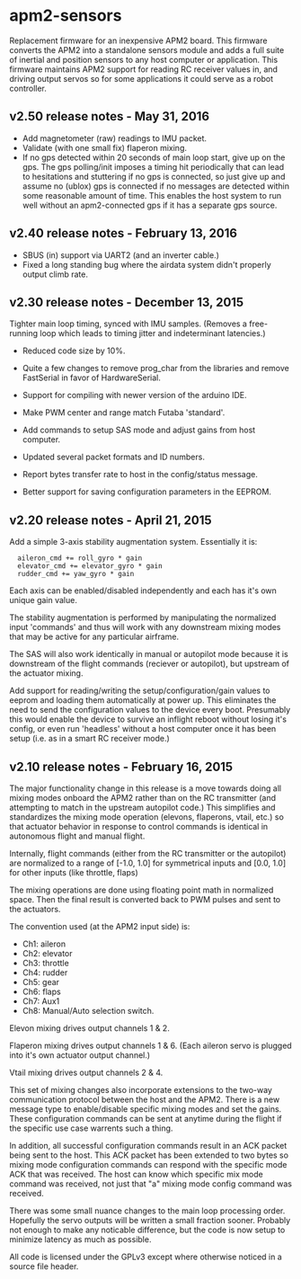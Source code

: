 # apm2-sensors

Replacement firmware for an inexpensive APM2 board.  This firmware
converts the APM2 into a standalone sensors module and adds a full
suite of inertial and position sensors to any host computer or
application.  This firmware maintains APM2 support for reading RC
receiver values in, and driving output servos so for some applications
it could serve as a robot controller.


## v2.50 release notes - May 31, 2016

* Add magnetometer (raw) readings to IMU packet.
* Validate (with one small fix) flaperon mixing.
* If no gps detected within 20 seconds of main loop start, give up on
  the gps.  The gps polling/init imposes a timing hit periodically
  that can lead to hesitations and stuttering if no gps is connected,
  so just give up and assume no (ublox) gps is connected if no
  messages are detected within some reasonable amount of time.  This
  enables the host system to run well without an apm2-connected gps if
  it has a separate gps source.


## v2.40 release notes - February 13, 2016

* SBUS (in) support via UART2 (and an inverter cable.)
* Fixed a long standing bug where the airdata system didn't properly
  output climb rate.


## v2.30 release notes - December 13, 2015

Tighter main loop timing, synced with IMU samples.  (Removes a free-running
loop which leads to timing jitter and indeterminant latencies.)

* Reduced code size by 10%.

* Quite a few changes to remove prog_char from the libraries and
  remove FastSerial in favor of HardwareSerial.

* Support for compiling with newer version of the arduino IDE.

* Make PWM center and range match Futaba 'standard'.

* Add commands to setup SAS mode and adjust gains from host computer.

* Updated several packet formats and ID numbers.

* Report bytes transfer rate to host in the config/status message.

* Better support for saving configuration parameters in the EEPROM.


## v2.20 release notes - April 21, 2015

Add a simple 3-axis stability augmentation system.  Essentially it is:

```
  aileron_cmd += roll_gyro * gain
  elevator_cmd += elevator_gyro * gain
  rudder_cmd += yaw_gyro * gain
```

Each axis can be enabled/disabled independently and each has it's own
unique gain value.

The stability augmentation is performed by manipulating the normalized
input 'commands' and thus will work with any downstream mixing modes
that may be active for any particular airframe.

The SAS will also work identically in manual or autopilot mode because it 
is downstream of the flight commands (reciever or autopilot), but upstream
of the actuator mixing.

Add support for reading/writing the setup/configuration/gain values to
eeprom and loading them automatically at power up.  This eliminates
the need to send the configuration values to the device every boot.
Presumably this would enable the device to survive an inflight reboot
without losing it's config, or even run 'headless' without a host
computer once it has been setup (i.e. as in a smart RC receiver mode.)


## v2.10 release notes - February 16, 2015

The major functionality change in this release is a move towards doing
all mixing modes onboard the APM2 rather than on the RC transmitter
(and attempting to match in the upstream autopilot code.)  This
simplifies and standardizes the mixing mode operation (elevons,
flaperons, vtail, etc.) so that actuator behavior in response to
control commands is identical in autonomous flight and manual flight.

Internally, flight commands (either from the RC transmitter or the
autopilot) are normalized to a range of [-1.0, 1.0] for symmetrical
inputs and [0.0, 1.0] for other inputs (like throttle, flaps)

The mixing operations are done using floating point math in normalized
space.  Then the final result is converted back to PWM pulses and sent
to the actuators.

The convention used (at the APM2 input side) is:
* Ch1: aileron
* Ch2: elevator
* Ch3: throttle
* Ch4: rudder
* Ch5: gear
* Ch6: flaps
* Ch7: Aux1
* Ch8: Manual/Auto selection switch.

Elevon mixing drives output channels 1 & 2.

Flaperon mixing drives output channels 1 & 6.  (Each aileron servo is
plugged into it's own actuator output channel.)

Vtail mixing drives output channels 2 & 4.

This set of mixing changes also incorporate extensions to the two-way
communication protocol between the host and the APM2.  There is a new
message type to enable/disable specific mixing modes and set the
gains.  These configuration commands can be sent at anytime during the
flight if the specific use case warrents such a thing.

In addition, all successful configuration commands result in an ACK
packet being sent to the host.  This ACK packet has been extended to
two bytes so mixing mode configuration commands can respond with the
specific mode ACK that was received.  The host can know which specific
mix mode command was received, not just that "a" mixing mode config
command was received.

There was some small nuance changes to the main loop processing order.
Hopefully the servo outputs will be written a small fraction sooner.
Probably not enough to make any noticable difference, but the code is
now setup to minimize latency as much as possible.

All code is licensed under the GPLv3 except where otherwise noticed in a 
source file header.

